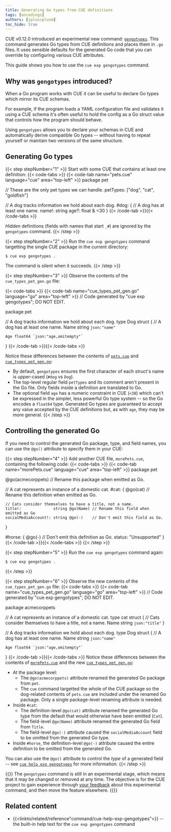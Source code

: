 ```yaml
---
title: Generating Go types from CUE definitions
tags: [encodings]
authors: [jpluscplusm]
toc_hide: true
---
```


CUE v0.12.0 introduced an experimental new command:
[`gengotypes`]({{<relref"docs/reference/command/cue-help-exp-gengotypes">}}).
This command generates Go types from CUE definitions and places them in `.go`
files. It uses sensible defaults for the generated Go code that you can
override by configuring various CUE attributes.

This guide shows you how to use the `cue exp gengotypes` command.

<!--more-->

## Why was `gengotypes` introduced?

When a Go program works with CUE it can be useful to declare Go types which
mirror its CUE schemas.

For example, if the program loads a YAML configuration file and validates it
using a CUE schema it's often useful to hold the config as a Go struct value
that controls how the program should behave.

Using `gengotypes` allows you to declare your schemas in CUE and automatically
derive compatible Go types -- without having to repeat yourself or maintain two
versions of the same structure.

## Generating Go types

{{< step stepNumber="1" >}}
Start with some CUE that contains at least one definition:
{{< code-tabs >}}
{{< code-tab name="pets.cue" language="cue" area="top-left" >}}
package pet

// These are the only pet types we can handle.
petTypes: ["dog", "cat", "goldfish"]

// A dog tracks information we hold about each dog.
#dog: {
	// A dog has at least one name.
	name!: string
	age?:  float & <30
}
{{< /code-tab >}}{{< /code-tabs >}}

*Hidden* definitions (fields with names that start `_#`) are ignored by the
`gengotypes` command.
{{< /step >}}

{{< step stepNumber="2" >}}
Run the `cue exp gengotypes` command targetting the single CUE package in the
current directory:

````text { title="TERMINAL" type="terminal" codeToCopy="Y3VlIGV4cCBnZW5nb3R5cGVzIC4=" }
$ cue exp gengotypes .
````
The command is silent when it succeeds.
{{< /step >}}

{{< step stepNumber="3" >}}
Observe the contents of the `cue_types_pet_gen.go` file:

{{< code-tabs >}}
{{< code-tab name="cue_types_pet_gen.go" language="go" area="top-left" >}}
// Code generated by "cue exp gengotypes"; DO NOT EDIT.

package pet

// A dog tracks information we hold about each dog.
type Dog struct {
	// A dog has at least one name.
	Name string `json:"name"`

	Age float64 `json:"age,omitempty"`
}
{{< /code-tab >}}{{< /code-tabs >}}

Notice these differences between the contents of
[`pets.cue`](#step-1)
and
[`cue_types_pet_gen.go`](#step-3):

- By default, `gengotypes` ensures the first character of each struct's name is
  upper-cased (`#dog` vs `Dog`).
- The top-level regular field `petTypes` and its comment aren't present in the
  Go file. Only fields inside a definition are translated to Go.
- The optional field `age` has a numeric constraint in CUE (`<30`) which can't
  be expressed in the simpler, less powerful Go type system -- so the Go
  encodes a `float64` type. Generated Go types are guaranteed to accept any
  value accepted by the CUE definitions but, as with `age`, they may be more
  general.
{{< /step >}}

## Controlling the generated Go

If you need to control the generated Go package, type, and field names, you can
use the `@go()` attribute to specify them in your CUE:

{{< step stepNumber="4" >}}
Add another CUE file, `morePets.cue`, containing the following code:
{{< code-tabs >}}
{{< code-tab name="morePets.cue" language="cue" area="top-left" >}}
package pet

@go(acmecorppets) // Rename this package when emitted as Go.

// A cat represents an instance of a domestic cat.
#cat: {
	@go(cat) // Rename this definition when emitted as Go.

	// Cats consider themselves to have a title, not a name.
	title!:              string @go(Name) // Rename this field when emitted as Go
	socialMediaAccount!: string @go(-)    // Don't emit this field as Go.
}

#horse: {
	@go(-) // Don't emit this definition as Go.
	status: "Unsupported"
}
{{< /code-tab >}}{{< /code-tabs >}}
{{< /step >}}

{{< step stepNumber="5" >}}
Run the `cue exp gengotypes` command again:

````text { title="TERMINAL" type="terminal" codeToCopy="Y3VlIGV4cCBnZW5nb3R5cGVzIC4=" }
$ cue exp gengotypes .
````
{{< /step >}}

{{< step stepNumber="6" >}}
Observe the new contents of the `cue_types_pet_gen.go` file:
{{< code-tabs >}}
{{< code-tab name="cue_types_pet_gen.go" language="go" area="top-left" >}}
// Code generated by "cue exp gengotypes"; DO NOT EDIT.

package acmecorppets

// A cat represents an instance of a domestic cat.
type cat struct {
	// Cats consider themselves to have a title, not a name.
	Name string `json:"title"`
}

// A dog tracks information we hold about each dog.
type Dog struct {
	// A dog has at least one name.
	Name string `json:"name"`

	Age float64 `json:"age,omitempty"`
}
{{< /code-tab >}}{{< /code-tabs >}}
Notice these differences between the contents of
[`morePets.cue`](#step-4)
and the new
[`cue_types_pet_gen.go`](#step-6):

- At the package level:
  - The `@go(acmecorppets)` attribute renamed the generated Go package from
    `pet`.
  - The `cue` command targetted the whole of the CUE package so the dog-related
    contents of `pets.cue` are included under the renamed Go package.
    Only a single package-level renaming attribute is needed.
- Inside `#cat`:
  - The definition-level `@go(cat)` attribute renamed the generated
    Go type from the default that would otherwise have been emitted (`Cat`).
  - The field-level `@go(Name)` attribute renamed the generated Go field from
    `Title`.
  - The field-level `@go(-)` attribute caused the `socialMediaAccount` field to
    be omitted from the generated Go type.
- Inside `#horse`, the definition-level `@go(-)` attribute caused the entire
  definition to be omitted from the generated Go.

You can also use the `@go()` attribute to control the *type* of a generated
field -- see
[`cue help exp gengotypes`]({{<relref"docs/reference/command/cue-help-exp-gengotypes">}})
for more information.
{{< /step >}}

{{<warning>}}
The `gengotypes` command is still in an experimental stage, which means that it
may be changed or removed at any time. The objective is for the CUE project to
gain experience through [your feedback]({{<relref"/community">}}) about this
experimental command, and then move the feature elsewhere.
{{</warning>}}

## Related content

- {{<linkto/related/reference"command/cue-help-exp-gengotypes">}} --
  the built-in help text for the `cue exp gengotypes` command
